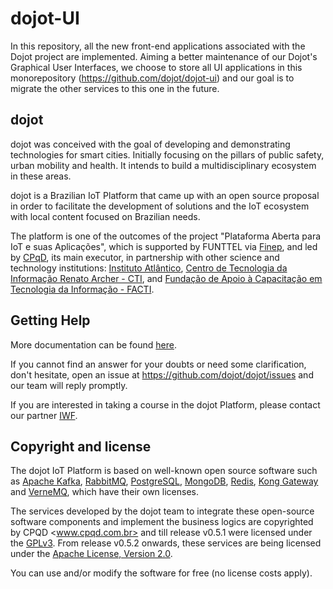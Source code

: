 # dojot-UI

In this repository, all the new front-end applications associated with the Dojot project are implemented. Aiming a better maintenance of our Dojot's Graphical User Interfaces, we choose to store all UI applications in this monorepository (<https://github.com/dojot/dojot-ui>) and our goal is to migrate the other services to this one in the future.

## dojot

dojot was conceived with the goal of developing and demonstrating technologies for smart cities. Initially focusing on the pillars of public safety, urban mobility and health. It intends to build a multidisciplinary ecosystem in these areas.

dojot is a Brazilian IoT Platform that came up with an open source proposal in order to facilitate the development of solutions and the IoT ecosystem with local content focused on Brazilian needs.

The platform is one of the outcomes of the project "Plataforma Aberta para IoT e suas Aplicações", which is supported by FUNTTEL via [Finep](http://www.finep.gov.br/), and led  by [CPqD](https://www.cpqd.com.br/en/), its main executor, in partnership with other science and technology institutions: [Instituto Atlântico](http://www.atlantico.com.br/?lang=en), [Centro de Tecnologia da Informação Renato Archer - CTI](https://www.cti.gov.br/en), and [Fundação de Apoio à Capacitação em Tecnologia da Informação - FACTI](https://facti.com.br/).


## Getting Help

More documentation can be found [here](https://dojotdocs.readthedocs.io/en/latest/).

If you cannot find an answer for your doubts or need some clarification, don't hesitate, open an issue at <https://github.com/dojot/dojot/issues> and our team will reply promptly.

If you are interested in taking a course in the dojot Platform, please contact our partner [IWF](https://iwf.com.br).
 
 
## Copyright and license

The dojot IoT Platform is based on well-known open source software such as [Apache Kafka](https://kafka.apache.org/), [RabbitMQ](https://www.rabbitmq.com/), [PostgreSQL](https://www.postgresql.org/), [MongoDB](https://www.mongodb.com/), [Redis](https://redis.io/), [Kong Gateway](https://konghq.com/kong/) and [VerneMQ](https://vernemq.com/), which have their own licenses.

The services developed by the dojot team to integrate these open-source software components and implement the business logics are copyrighted by
CPQD <www.cpqd.com.br> and till release v0.5.1 were licensed under the [GPLv3](https://www.gnu.org/licenses/gpl-3.0.html). From release v0.5.2 onwards, these services are being licensed under the [Apache License, Version 2.0](https://www.apache.org/licenses/LICENSE-2.0.txt).

You can use and/or modify the software for free (no license costs apply).
